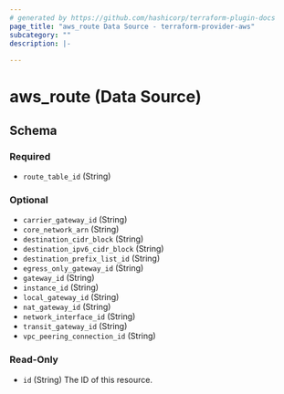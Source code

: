 ```yaml
---
# generated by https://github.com/hashicorp/terraform-plugin-docs
page_title: "aws_route Data Source - terraform-provider-aws"
subcategory: ""
description: |-
  
---
```


# aws_route (Data Source)





<!-- schema generated by tfplugindocs -->
## Schema

### Required

- `route_table_id` (String)

### Optional

- `carrier_gateway_id` (String)
- `core_network_arn` (String)
- `destination_cidr_block` (String)
- `destination_ipv6_cidr_block` (String)
- `destination_prefix_list_id` (String)
- `egress_only_gateway_id` (String)
- `gateway_id` (String)
- `instance_id` (String)
- `local_gateway_id` (String)
- `nat_gateway_id` (String)
- `network_interface_id` (String)
- `transit_gateway_id` (String)
- `vpc_peering_connection_id` (String)

### Read-Only

- `id` (String) The ID of this resource.
